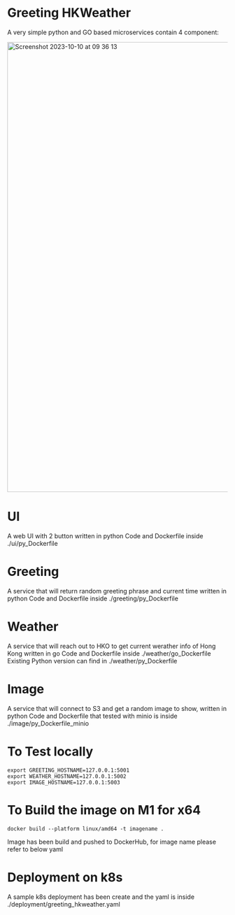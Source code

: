 # Greeting HKWeather

A very simple python and GO based microservices contain 4 component:

<img width="1030" alt="Screenshot 2023-10-10 at 09 36 13" src="https://github.com/zerofai/greeting_hkweather_image/assets/20843048/89fe4c44-9450-4847-ad7c-bed568c1cb9c">



# UI
A web UI with 2 button written in python
Code and Dockerfile inside ./ui/py_Dockerfile

# Greeting
A service that will return random greeting phrase and current time written in python
Code and Dockerfile inside ./greeting/py_Dockerfile

# Weather
A service that will reach out to HKO to get current werather info of Hong Kong written in go
Code and Dockerfile inside ./weather/go_Dockerfile
Existing Python version can find in ./weather/py_Dockerfile

# Image
A service that will connect to S3 and get a random image to show, written in python
Code and Dockerfile that tested with minio is inside ./image/py_Dockerfile_minio

# To Test locally 
```
export GREETING_HOSTNAME=127.0.0.1:5001
export WEATHER_HOSTNAME=127.0.0.1:5002
export IMAGE_HOSTNAME=127.0.0.1:5003
```

# To Build the image on M1 for x64
```
docker build --platform linux/amd64 -t imagename .
```

Image has been build and pushed to DockerHub, for image name please refer to below yaml

# Deployment on k8s 
A sample k8s deployment has been create and the yaml is inside ./deployment/greeting_hkweather.yaml
